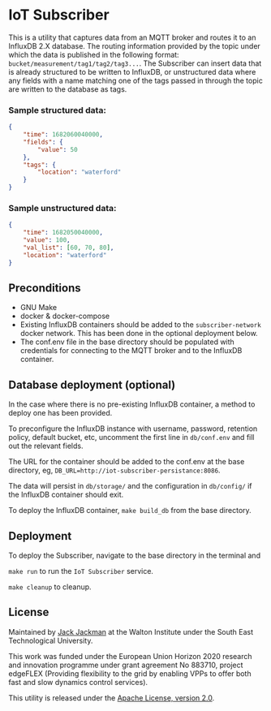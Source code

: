 # IoT Subscriber

This is a utility that captures data from an MQTT broker and routes it to an InfluxDB 2.X database. The routing information provided by the topic under which the data is published in the following format: `bucket/measurement/tag1/tag2/tag3...`. The Subscriber can insert data that is already structured to be written to InfluxDB, or unstructured data where any fields with a name matching one of the tags passed in through the topic are written to the database as tags.

### Sample structured data:
```json
{
	"time": 1682060040000,
	"fields": {
		"value": 50
	},
	"tags": {
		"location": "waterford"
	}
}
```

### Sample unstructured data:
```json
{
	"time": 1682050040000,
	"value": 100,
	"val_list": [60, 70, 80],
	"location": "waterford"
}
```

## Preconditions
* GNU Make
* docker & docker-compose
* Existing InfluxDB containers should be added to the `subscriber-network` docker network. This has been done in the optional deployment below.
* The conf.env file in the base directory should be populated with credentials for connecting to the MQTT broker and to the InfluxDB container.

## Database deployment (optional)
In the case where there is no pre-existing InfluxDB container, a method to deploy one has been provided. 

To preconfigure the InfluxDB instance with username, password, retention policy, default bucket, etc, uncomment the first line in `db/conf.env` and fill out the relevant fields. 

The URL for the container should be added to the conf.env at the base directory, eg, `DB_URL=http://iot-subscriber-persistance:8086`. 

The data will persist in `db/storage/` and the configuration in `db/config/` if the InfluxDB container should exit.

To deploy the InfluxDB container, `make build_db` from the base directory.

## Deployment
To deploy the Subscriber, navigate to the base directory in the terminal and 

`make run` to run the `IoT Subscriber` service.

`make cleanup` to cleanup.

## License

Maintained by [Jack Jackman](mailto:jack.jackman@waltoninstitute.ie) at the Walton Institute under the South East Technological University.

This work was funded under the European Union Horizon 2020 research and innovation programme under grant agreement No 883710, project edgeFLEX (Providing flexibility to the grid by enabling VPPs to offer both fast and slow dynamics control services).

This utility is released under the [Apache License, version 2.0](https://www.apache.org/licenses/LICENSE-2.0).